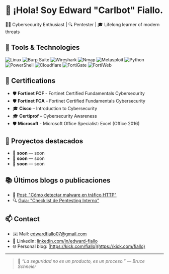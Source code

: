 # 👋 ¡Hola! Soy Edward "Carlbot" Fiallo.

🧑‍💻 Cybersecurity Enthusiast  | 🔍 Pentester | 🎓 Lifelong learner of modern threats

## 🧰 Tools & Technologies

![Linux](https://img.shields.io/badge/Kali_Linux-557C94?style=flat&logo=linux&logoColor=white)
![Burp Suite](https://img.shields.io/badge/Burp_Suite-FF6F00?style=flat)
![Wireshark](https://img.shields.io/badge/Wireshark-1679A7?style=flat&logo=wireshark&logoColor=white)
![Nmap](https://img.shields.io/badge/Nmap-000000?style=flat)
![Metasploit](https://img.shields.io/badge/Metasploit-4A4A4A?style=flat)
![Python](https://img.shields.io/badge/Python-3776AB?style=flat&logo=python&logoColor=white)
![PowerShell](https://img.shields.io/badge/PowerShell-5391FE?style=flat&logo=powershell&logoColor=white)
![Cloudflare](https://img.shields.io/badge/Cloudflare-F38020?style=flat&logo=cloudflare&logoColor=white)
![FortiGate](https://img.shields.io/badge/FortiGate-FF0000?style=flat)
![FortiWeb](https://img.shields.io/badge/FortiWeb-005CB9?style=flat)

## 📜 Certifications

- 🛡️ **Fortinet FCF** - Fortinet Certified Fundamentals Cybersecurity
- 🛡️ **Fortinet FCA** - Fortinet Certified Fundamentals Cybersecurity
- 🎓 **Cisco** – Introduction to Cybersecurity
- 🎓 **Certiprof** – Cybersecurity Awareness
- 🛡️ **Microsoft** - Microsoft Office Specialist: Excel (Office 2016)

## 📁 Proyectos destacados

- 🔐 **soon** — soon
- 🧪 **soon** — soon
- 🔎 **soon** — soon

## 📚 Últimos blogs o publicaciones

- 📝 [Post: "Cómo detectar malware en tráfico HTTP"](enlace)
- 🔍 [Guía: "Checklist de Pentesting Interno"](enlace)

## 📫 Contact

- ✉️ Mail: edwardfiallo07@gmail.com  
- 💼 LinkedIn: [linkedin.com/in/edward-fiallo](https://linkedin.com/in/edward-fiallo)
- 🌐 Personal blog: [https://kick.com/fiallo](https://kick.com/fiallo)

---

> 🧠 *“La seguridad no es un producto, es un proceso.” — Bruce Schneier*
